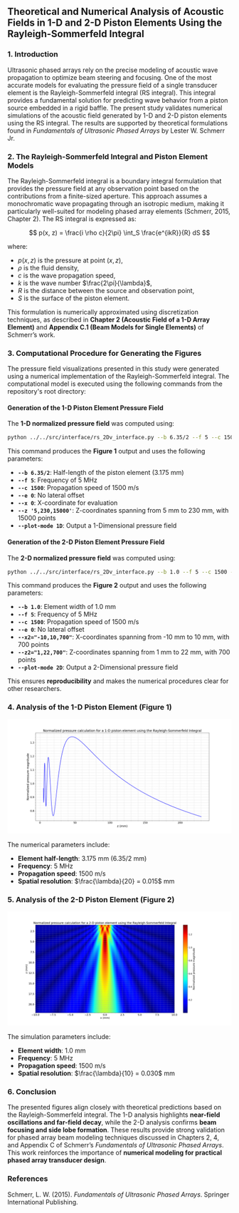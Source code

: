 ## **Theoretical and Numerical Analysis of Acoustic Fields in 1-D and 2-D Piston Elements Using the Rayleigh-Sommerfeld Integral**

### 1. Introduction
Ultrasonic phased arrays rely on the precise modeling of acoustic wave propagation to optimize beam steering and focusing. One of the most accurate models for evaluating the pressure field of a single transducer element is the Rayleigh-Sommerfeld integral (RS integral). This integral provides a fundamental solution for predicting wave behavior from a piston source embedded in a rigid baffle. The present study validates numerical simulations of the acoustic field generated by 1-D and 2-D piston elements using the RS integral. The results are supported by theoretical formulations found in *Fundamentals of Ultrasonic Phased Arrays* by Lester W. Schmerr Jr.

### 2. The Rayleigh-Sommerfeld Integral and Piston Element Models
The Rayleigh-Sommerfeld integral is a boundary integral formulation that provides the pressure field at any observation point based on the contributions from a finite-sized aperture. This approach assumes a monochromatic wave propagating through an isotropic medium, making it particularly well-suited for modeling phased array elements (Schmerr, 2015, Chapter 2). The RS integral is expressed as:

$$
    p(x, z) = \frac{i \rho c}{2\pi} \int_S \frac{e^{ikR}}{R} dS
$$

where:
- $p(x, z)$ is the pressure at point $(x, z)$,
- $\rho$ is the fluid density,
- $c$ is the wave propagation speed,
- $k$ is the wave number $\frac{2\pi}{\lambda}$,
- $R$ is the distance between the source and observation point,
- $S$ is the surface of the piston element.

This formulation is numerically approximated using discretization techniques, as described in **Chapter 2 (Acoustic Field of a 1-D Array Element)** and **Appendix C.1 (Beam Models for Single Elements)** of Schmerr’s work.

### 3. Computational Procedure for Generating the Figures

The pressure field visualizations presented in this study were generated using a numerical implementation of the Rayleigh-Sommerfeld integral. The computational model is executed using the following commands from the repository's root directory:

#### **Generation of the 1-D Piston Element Pressure Field**

The **1-D normalized pressure field** was computed using:
```sh
python ../../src/interface/rs_2Dv_interface.py --b 6.35/2 --f 5 --c 1500 --e 0 --x 0 --z '5,230,15000' --plot-mode 1D
```
This command produces the **Figure 1** output and uses the following parameters:
- **`--b 6.35/2`**: Half-length of the piston element (3.175 mm)
- **`--f 5`**: Frequency of 5 MHz
- **`--c 1500`**: Propagation speed of 1500 m/s
- **`--e 0`**: No lateral offset
- **`--x 0`**: X-coordinate for evaluation
- **`--z '5,230,15000'`**: Z-coordinates spanning from 5 mm to 230 mm, with 15000 points
- **`--plot-mode 1D`**: Output a 1-Dimensional pressure field

#### **Generation of the 2-D Piston Element Pressure Field**

The **2-D normalized pressure field** was computed using:
```sh
python ../../src/interface/rs_2Dv_interface.py --b 1.0 --f 5 --c 1500 --e 0 --x2="-10,10,700" --z2="1,22,700" --plot-mode 2D
```
This command produces the **Figure 2** output and uses the following parameters:
- **`--b 1.0`**: Element width of 1.0 mm
- **`--f 5`**: Frequency of 5 MHz
- **`--c 1500`**: Propagation speed of 1500 m/s
- **`--e 0`**: No lateral offset
- **`--x2="-10,10,700"`**: X-coordinates spanning from -10 mm to 10 mm, with 700 points
- **`--z2="1,22,700"`**: Z-coordinates spanning from 1 mm to 22 mm, with 700 points
- **`--plot-mode 2D`**: Output a 2-Dimensional pressure field

This ensures **reproducibility** and makes the numerical procedures clear for other researchers.

### 4. Analysis of the 1-D Piston Element (Figure 1)

![Figure 1: Normalized pressure calculation for a 1-D piston element using the Rayleigh-Sommerfeld Integral](../../examples/figures/Rayleigh-Sommerfeld_Integral_1-D_piston.png)

The numerical parameters include:
- **Element half-length**: 3.175 mm (6.35/2 mm)
- **Frequency**: 5 MHz
- **Propagation speed**: 1500 m/s
- **Spatial resolution**: $\frac{\lambda}{20} = 0.015$ mm

### 5. Analysis of the 2-D Piston Element (Figure 2)

![Figure 2: Normalized pressure calculation for a 2-D piston element using the Rayleigh-Sommerfeld Integral](../../examples/figures/Rayleigh-Sommerfeld_Integral_2-D_piston.png)

The simulation parameters include:
- **Element width**: 1.0 mm
- **Frequency**: 5 MHz
- **Propagation speed**: 1500 m/s
- **Spatial resolution**: $\frac{\lambda}{10} = 0.030$ mm

### 6. Conclusion
The presented figures align closely with theoretical predictions based on the Rayleigh-Sommerfeld integral. The 1-D analysis highlights **near-field oscillations and far-field decay**, while the 2-D analysis confirms **beam focusing and side lobe formation**. These results provide strong validation for phased array beam modeling techniques discussed in Chapters 2, 4, and Appendix C of Schmerr’s *Fundamentals of Ultrasonic Phased Arrays*. This work reinforces the importance of **numerical modeling for practical phased array transducer design**.

### References
Schmerr, L. W. (2015). *Fundamentals of Ultrasonic Phased Arrays*. Springer International Publishing.